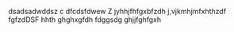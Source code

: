 dsadsadwddsz
c
dfcdsfdwew
Z
jyhhjfhfgxbfzdh
j,vjkmhjmfxhthzdf
fgfzdDSF
hhth
ghghxgfdh
fdggsdg
ghjjfghfgxh
